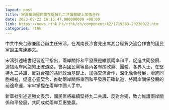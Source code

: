 ```yaml
---
layout: post
title: 宋濤稱與國民黨在堅持九二共識基礎上加強合作
date: 2023-09-22 16:16:47.000000000 +08:00
link: https://news.rthk.hk/rthk/ch/component/k2/1719563-20230922.htm
categories: rthk
---
```


中共中央台辦兼國台辦主任宋濤，在湖南長沙會見出席湘台經貿交流合作會的國民黨副主席連勝文。

宋濤引述總書記習近平指出，兩岸關係和平發展是維護兩岸和平、促進共同發展、造福兩岸同胞的正確道路，會與國民黨等島內各有關政黨、團體、各界人士，在堅持九二共識、反對台獨的共同政治基礎上，加強交流合作，深化融合發展，增進同胞福祉，促進心靈契合，推動兩岸關係重回和平發展正確軌道，將兩岸關係發展的前途命運，牢牢掌握在兩岸中國人手中。

新華社引述連勝文表示，國民黨將繼續堅持九二共識、反對台獨，致力維護兩岸關係和平發展，共同成就兩岸互惠雙贏。
